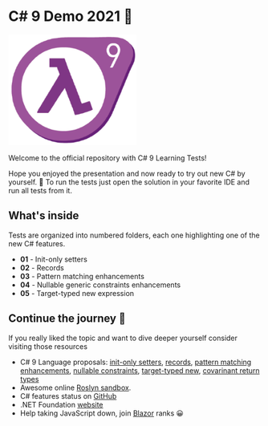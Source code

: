 # C# 9 Demo 2021 🎉

![Half Life 9 Logo](/docs/half-life-9.png?raw=true)

Welcome to the official repository with C# 9 Learning Tests!

Hope you enjoyed the presentation and now ready to try out new C# by yourself. 🚀 To run the tests just open the solution in your favorite IDE and run all tests from it.

## What's inside

Tests are organized into numbered folders, each one highlighting one of the new C# features.

* **01** - Init-only setters
* **02** - Records
* **03** - Pattern matching enhancements
* **04** - Nullable generic constraints enhancements
* **05** - Target-typed new expression

## Continue the journey 🐾

If you really liked the topic and want to dive deeper yourself consider visiting those resources

* C# 9 Language proposals: [init-only setters](https://docs.microsoft.com/en-us/dotnet/csharp/language-reference/proposals/csharp-9.0/init), [records](https://docs.microsoft.com/en-us/dotnet/csharp/language-reference/proposals/csharp-9.0/records), [pattern matching enhancements](https://docs.microsoft.com/en-us/dotnet/csharp/language-reference/proposals/csharp-9.0/patterns3), [nullable constraints](https://docs.microsoft.com/en-us/dotnet/csharp/language-reference/proposals/csharp-9.0/nullable-reference-types-specification), [target-typed new](https://docs.microsoft.com/en-us/dotnet/csharp/language-reference/proposals/csharp-9.0/target-typed-new), [covarinant return types](https://docs.microsoft.com/en-us/dotnet/csharp/language-reference/proposals/csharp-9.0/covariant-returns)
* Awesome online [Roslyn sandbox](https://sharplab.io/).
* C# features status on [GitHub](https://github.com/dotnet/roslyn/blob/master/docs/Language%20Feature%20Status.md)
* .NET Foundation [website](https://dotnetfoundation.org/)
* Help taking JavaScript down, join [Blazor](https://dotnet.microsoft.com/apps/aspnet/web-apps/blazor) ranks 😀 